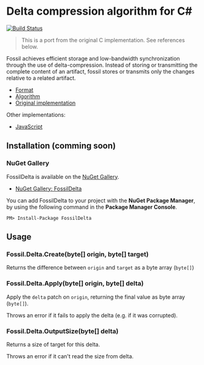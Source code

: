 Delta compression algorithm for C#
===

[![Build Status](https://secure.travis-ci.org/endel/FossilDelta.svg?branch=master)](https://travis-ci.org/endel/FossilDelta)

> This is a port from the original C implementation. See references below.

Fossil achieves efficient storage and low-bandwidth synchronization through the
use of delta-compression. Instead of storing or transmitting the complete
content of an artifact, fossil stores or transmits only the changes relative to
a related artifact.

* [Format](http://www.fossil-scm.org/index.html/doc/tip/www/delta_format.wiki)
* [Algorithm](http://www.fossil-scm.org/index.html/doc/tip/www/delta_encoder_algorithm.wiki)
* [Original implementation](http://www.fossil-scm.org/index.html/artifact/f3002e96cc35f37b)

Other implementations:

- [JavaScript](https://github.com/dchest/fossil-delta-js)

Installation (comming soon)
---

### NuGet Gallery

FossilDelta is available on the [NuGet Gallery](https://www.nuget.org/packages).

- [NuGet Gallery: FossilDelta](https://www.nuget.org/packages/FossilDelta)

You can add FossilDelta to your project with the **NuGet Package Manager**, by using the following command in the **Package Manager Console**.

    PM> Install-Package FossilDelta

Usage
---

### Fossil.Delta.Create(byte[] origin, byte[] target)

Returns the difference between `origin` and `target` as a byte array (`byte[]`)

### Fossil.Delta.Apply(byte[] origin, byte[] delta)

Apply the `delta` patch on `origin`, returning the final value as byte array
(`byte[]`).

Throws an error if it fails to apply the delta
(e.g. if it was corrupted).

### Fossil.Delta.OutputSize(byte[] delta)

Returns a size of target for this delta.

Throws an error if it can't read the size from delta.
